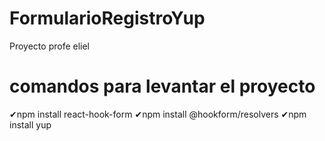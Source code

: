 # FormularioRegistroYup
Proyecto profe eliel

# comandos para levantar el proyecto

✔npm install react-hook-form
✔npm install @hookform/resolvers
✔npm install yup

